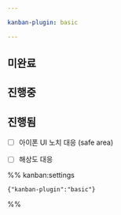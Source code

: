 ```yaml
---

kanban-plugin: basic

---
```


## 미완료



## 진행중



## 진행됨

- [ ] 아이폰 UI 노치 대응 (safe area)
- [ ] 해상도 대응




%% kanban:settings
```
{"kanban-plugin":"basic"}
```
%%